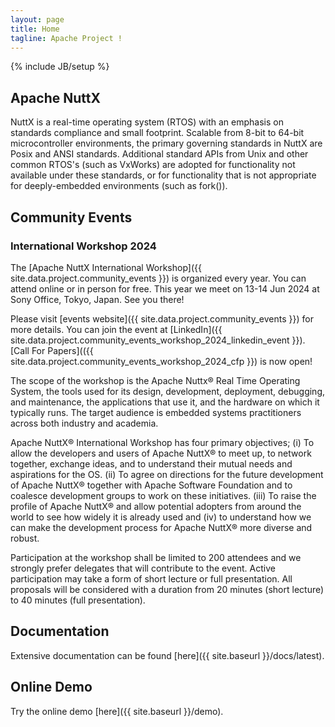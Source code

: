 ```yaml
---
layout: page
title: Home
tagline: Apache Project !
---
```


<!--
{% comment %}
Licensed to the Apache Software Foundation (ASF) under one or more
contributor license agreements.  See the NOTICE file distributed with
this work for additional information regarding copyright ownership.
The ASF licenses this file to you under the Apache License, Version 2.0
(the "License"); you may not use this file except in compliance with
the License.  You may obtain a copy of the License at

http://www.apache.org/licenses/LICENSE-2.0

Unless required by applicable law or agreed to in writing, software
distributed under the License is distributed on an "AS IS" BASIS,
WITHOUT WARRANTIES OR CONDITIONS OF ANY KIND, either express or implied.
See the License for the specific language governing permissions and
limitations under the License.
{% endcomment %}
-->

{% include JB/setup %}

## Apache NuttX

NuttX is a real-time operating system (RTOS) with an emphasis on standards
compliance and small footprint. Scalable from 8-bit to 64-bit microcontroller
environments, the primary governing standards in NuttX are Posix and ANSI
standards. Additional standard APIs from Unix and other common RTOS's (such as
VxWorks) are adopted for functionality not available under these standards, or
for functionality that is not appropriate for deeply-embedded environments (such
as fork()).


## Community Events

### International Workshop 2024

The [Apache NuttX International Workshop]({{ site.data.project.community_events }})
is organized every year. You can attend online or in person for free.
This year we meet on 13-14 Jun 2024 at Sony Office, Tokyo, Japan. See you there!

Please visit [events website]({{ site.data.project.community_events }}) for more details.
You can join the event at [LinkedIn]({{ site.data.project.community_events_workshop_2024_linkedin_event }}).
[Call For Papers](({{ site.data.project.community_events_workshop_2024_cfp }}) is now open!

The scope of the workshop is the Apache Nuttx® Real Time Operating System, the
tools used for its design, development, deployment, debugging, and maintenance,
the applications that use it, and the hardware on which it typically runs.
The target audience is embedded systems practitioners across both industry and
academia.

Apache NuttX® International Workshop has four primary objectives; (i) To allow
the developers and users of Apache NuttX® to meet up, to network together,
exchange ideas, and to understand their mutual needs and aspirations for the
OS. (ii) To agree on directions for the future development of Apache NuttX®
together with Apache Software Foundation and to coalesce development groups
to work on these initiatives. (iii) To raise the profile of Apache NuttX®
and allow potential adopters from around the world to see how widely it is
already used and (iv) to understand how we can make the development process
for Apache NuttX® more diverse and robust.

Participation at the workshop shall be limited to 200 attendees and we
strongly prefer delegates that will contribute to the event. Active
participation may take a form of short lecture or full presentation.
All proposals will be considered with a duration from 20 minutes (short
lecture) to 40 minutes (full presentation).


## Documentation

Extensive documentation can be found [here]({{ site.baseurl }}/docs/latest).


## Online Demo

Try the online demo [here]({{ site.baseurl }}/demo).
